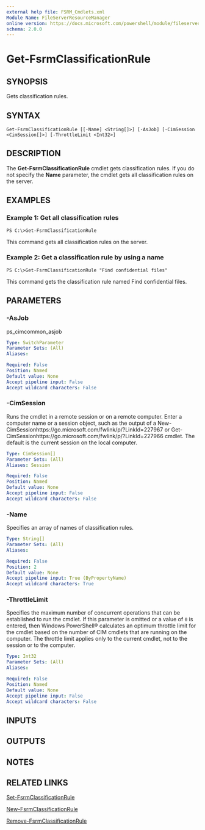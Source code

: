 ```yaml
---
external help file: FSRM_Cmdlets.xml
Module Name: FileServerResourceManager
online version: https://docs.microsoft.com/powershell/module/fileserverresourcemanager/get-fsrmclassificationrule?view=windowsserver2012-ps&wt.mc_id=ps-gethelp
schema: 2.0.0
---
```


# Get-FsrmClassificationRule

## SYNOPSIS
Gets classification rules.

## SYNTAX

```
Get-FsrmClassificationRule [[-Name] <String[]>] [-AsJob] [-CimSession <CimSession[]>] [-ThrottleLimit <Int32>]
```

## DESCRIPTION
The **Get-FsrmClassificationRule** cmdlet gets classification rules.
If you do not specify the **Name** parameter, the cmdlet gets all classification rules on the server.

## EXAMPLES

### Example 1: Get all classification rules
```
PS C:\>Get-FsrmClassificationRule
```

This command gets all classification rules on the server.

### Example 2: Get a classification rule by using a name
```
PS C:\>Get-FsrmClassificationRule "Find confidential files"
```

This command gets the classification rule named Find confidential files.

## PARAMETERS

### -AsJob
ps_cimcommon_asjob

```yaml
Type: SwitchParameter
Parameter Sets: (All)
Aliases: 

Required: False
Position: Named
Default value: None
Accept pipeline input: False
Accept wildcard characters: False
```

### -CimSession
Runs the cmdlet in a remote session or on a remote computer.
Enter a computer name or a session object, such as the output of a New-CimSessionhttps://go.microsoft.com/fwlink/p/?LinkId=227967 or Get-CimSessionhttps://go.microsoft.com/fwlink/p/?LinkId=227966 cmdlet.
The default is the current session on the local computer.

```yaml
Type: CimSession[]
Parameter Sets: (All)
Aliases: Session

Required: False
Position: Named
Default value: None
Accept pipeline input: False
Accept wildcard characters: False
```

### -Name
Specifies an array of names of classification rules.

```yaml
Type: String[]
Parameter Sets: (All)
Aliases: 

Required: False
Position: 2
Default value: None
Accept pipeline input: True (ByPropertyName)
Accept wildcard characters: True
```

### -ThrottleLimit
Specifies the maximum number of concurrent operations that can be established to run the cmdlet.
If this parameter is omitted or a value of `0` is entered, then Windows PowerShell® calculates an optimum throttle limit for the cmdlet based on the number of CIM cmdlets that are running on the computer.
The throttle limit applies only to the current cmdlet, not to the session or to the computer.

```yaml
Type: Int32
Parameter Sets: (All)
Aliases: 

Required: False
Position: Named
Default value: None
Accept pipeline input: False
Accept wildcard characters: False
```

## INPUTS

## OUTPUTS

## NOTES

## RELATED LINKS

[Set-FsrmClassificationRule](./Set-FsrmClassificationRule.md)

[New-FsrmClassificationRule](./New-FsrmClassificationRule.md)

[Remove-FsrmClassificationRule](./Remove-FsrmClassificationRule.md)

